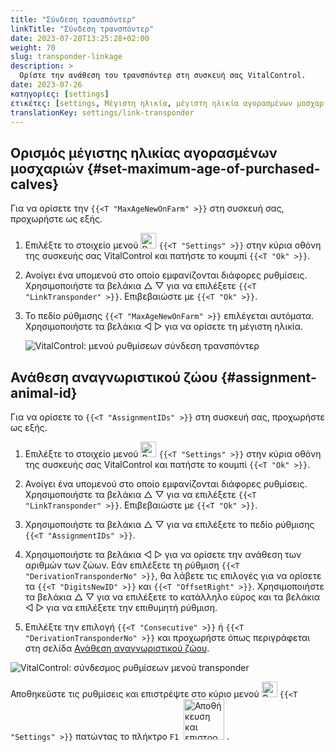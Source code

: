 ```yaml
---
title: "Σύνδεση τρανσπόντερ"
linkTitle: "Σύνδεση τρανσπόντερ"
date: 2023-07-28T13:25:28+02:00
weight: 70
slug: transponder-linkage
description: >
  Ορίστε την ανάθεση του τρανσπόντερ στη συσκευή σας VitalControl.
date: 2023-07-26
κατηγορίες: [settings]
ετικέτες: [settings, Μέγιστη ηλικία, μέγιστη ηλικία αγορασμένων μοσχαριών, Ανάθεση αναγνωριστικού ζώου]
translationKey: settings/link-transponder
---
```

## Ορισμός μέγιστης ηλικίας αγορασμένων μοσχαριών {#set-maximum-age-of-purchased-calves}
Για να ορίσετε την `{{<T "MaxAgeNewOnFarm" >}}` στη συσκευή σας, προχωρήστε ως εξής.

1. Επιλέξτε το στοιχείο μενού <img src="/icons/gear.svg" width="25" align="bottom" alt="Ρυθμίσεις" /> `{{<T "Settings" >}}` στην κύρια οθόνη της συσκευής σας VitalControl και πατήστε το κουμπί `{{<T "Ok" >}}`.

2. Ανοίγει ένα υπομενού στο οποίο εμφανίζονται διάφορες ρυθμίσεις. Χρησιμοποιήστε τα βελάκια △ ▽ για να επιλέξετε `{{<T "LinkTransponder" >}}`. Επιβεβαιώστε με `{{<T "Ok" >}}`.

3. Το πεδίο ρύθμισης `{{<T "MaxAgeNewOnFarm" >}}` επιλέγεται αυτόματα. Χρησιμοποιήστε τα βελάκια ◁ ▷ για να ορίσετε τη μέγιστη ηλικία.

    ![VitalControl: μενού ρυθμίσεων σύνδεση τρανσπόντερ](../images/maximumage.png "Μέγιστη ηλικία αγορασμένων μοσχαριών")

## Ανάθεση αναγνωριστικού ζώου {#assignment-animal-id}

Για να ορίσετε το `{{<T "AssignmentIDs" >}}` στη συσκευή σας, προχωρήστε ως εξής.

1. Επιλέξτε το στοιχείο μενού <img src="/icons/gear.svg" width="25" align="bottom" alt="Ρυθμίσεις" /> `{{<T "Settings" >}}` στην κύρια οθόνη της συσκευής σας VitalControl και πατήστε το κουμπί `{{<T "Ok" >}}`.

2. Ανοίγει ένα υπομενού στο οποίο εμφανίζονται διάφορες ρυθμίσεις. Χρησιμοποιήστε τα βελάκια △ ▽ για να επιλέξετε `{{<T "LinkTransponder" >}}`. Επιβεβαιώστε με `{{<T "Ok" >}}`.

3. Χρησιμοποιήστε τα βελάκια △ ▽ για να επιλέξετε το πεδίο ρύθμισης `{{<T "AssignmentIDs" >}}`.

4. Χρησιμοποιήστε τα βελάκια ◁ ▷ για να ορίσετε την ανάθεση των αριθμών των ζώων. Εάν επιλέξετε τη ρύθμιση `{{<T "DerivationTransponderNo" >}}`, θα λάβετε τις επιλογές για να ορίσετε τα `{{<T "DigitsNewID" >}}` και `{{<T "OffsetRight" >}}`. Χρησιμοποιήστε τα βελάκια △ ▽ για να επιλέξετε το κατάλληλο εύρος και τα βελάκια ◁ ▷ για να επιλέξετε την επιθυμητή ρύθμιση.

5. Επιλέξτε την επιλογή `{{<T "Consecutive" >}}` ή `{{<T "DerivationTransponderNo" >}}` και προχωρήστε όπως περιγράφεται στη σελίδα [Ανάθεση αναγνωριστικού ζώου](../animal-registration/#assignment-animal-id).

![VitalControl: σύνδεσμος ρυθμίσεων μενού transponder](../images/assignmentanimalid.png "Ανάθεση αναγνωριστικού ζώου")

Αποθηκεύστε τις ρυθμίσεις και επιστρέψτε στο κύριο μενού <img src="/icons/gear.svg" width="25" align="bottom" alt="Ρυθμίσεις" /> `{{<T "Settings" >}}` πατώντας το πλήκτρο `F1` &nbsp;<img src="/icons/footer/save_exit.svg" width="65" align="bottom" alt="Αποθήκευση και επιστροφή" />&nbsp;.
